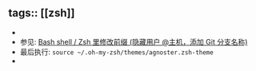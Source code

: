 tags:: [[zsh]]
---

-
- 参见: [Bash shell / Zsh 里修改前缀 (隐藏用户 @主机，添加 Git 分支名称)](https://my.oschina.net/solomonxie/blog/2998496)
- 最后执行: `source ~/.oh-my-zsh/themes/agnoster.zsh-theme `
-
